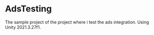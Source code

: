 # AdsTesting
The sample project of the project where i test the ads integration. Using Unity 2021.3.27f1.

